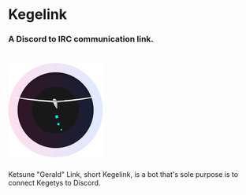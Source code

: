 # Kegelink
### A Discord to IRC communication link.
# <a href='https://github.com/ahoys/kegelink'><img src='assets/kegelink.png?raw=true' height='192' alt='Kegelink' /></a>

Ketsune "Gerald" Link, short Kegelink, is a bot that's sole purpose is to connect Kegetys to Discord.